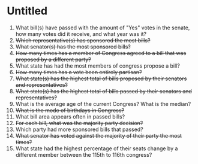 # Untitled

1. What bill(s) have passed with the amount of "Yes" votes in the senate, how many votes did it receive, and what year was it?
2. ~~Which representative(s) has sponsored the most bills?~~
3. ~~What senator(s) has the most sponsored bills?~~
4. ~~How many times has a member of Congress agreed to a bill that was proposed by a different party?~~
5. What state has had the most members of congress propose a bill?
6. ~~How many times has a vote been entirely partisan?~~
7. ~~What state(s) has the highest total of bills proposed by their senators and representatives?~~
8. ~~What state(s) has the highest total of bills passed by their senators and representatives?~~
9. What is the average age of the current Congress? What is the median?
10. ~~What is the mode of birthdays in Congress?~~
11. What bill area appears often in passed bills?
12. ~~For each bill, what was the majority party decision?~~
13. Which party had more sponsored bills that passed?
14. ~~What senator has voted against the majority of their party the most times?~~
15. What state had the highest percentage of their seats change by a different member between the 115th to 116th congress?
